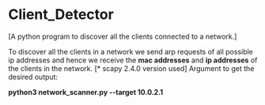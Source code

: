 # Client_Detector
[A python program to discover all the clients connected to a network.]



To discover all the clients in a network we send arp requests of all possible ip addresses and hence we receive the **mac addresses** and **ip addresses** of the clients in the network. [* scapy 2.4.0 version used]
Argument to get the desired output:



 **python3 network_scanner.py --target 10.0.2.1**
